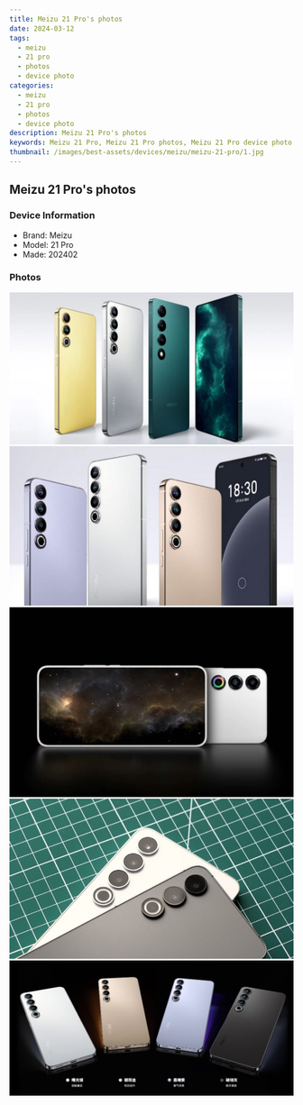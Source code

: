 ```yaml
---
title: Meizu 21 Pro's photos
date: 2024-03-12
tags: 
  - meizu
  - 21 pro
  - photos
  - device photo
categories: 
  - meizu
  - 21 pro
  - photos
  - device photo
description: Meizu 21 Pro's photos
keywords: Meizu 21 Pro, Meizu 21 Pro photos, Meizu 21 Pro device photo
thumbnail: /images/best-assets/devices/meizu/meizu-21-pro/1.jpg
---
```


## Meizu 21 Pro's photos

### Device Information

- Brand: Meizu
- Model: 21 Pro
- Made: 202402

### Photos

![/images/best-assets/devices/meizu/meizu-21-pro/1.jpg](/images/best-assets/devices/meizu/meizu-21-pro/1.jpg)
![/images/best-assets/devices/meizu/meizu-21-pro/2.jpg](/images/best-assets/devices/meizu/meizu-21-pro/2.jpg)
![/images/best-assets/devices/meizu/meizu-21-pro/3.jpg](/images/best-assets/devices/meizu/meizu-21-pro/3.jpg)
![/images/best-assets/devices/meizu/meizu-21-pro/4.jpg](/images/best-assets/devices/meizu/meizu-21-pro/4.jpg)
![/images/best-assets/devices/meizu/meizu-21-pro/5.jpg](/images/best-assets/devices/meizu/meizu-21-pro/5.jpg)
